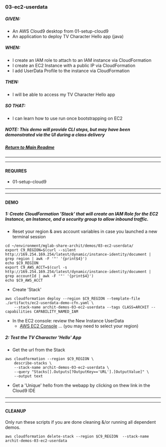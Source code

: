 ### 03-ec2-userdata
##### GIVEN:
  - An AWS Cloud9 desktop from 01-setup-cloud9
  - An application to deploy TV Character Hello app (java)

##### WHEN:

  - I create an IAM role to attach to an IAM instance via CloudFormation
  - I create an EC2 Instance with a public IP via CloudFormation
  - I add UserData Profile to the instance via CloudFormation

##### THEN:
  - I will be able to access my TV Character Hello app

##### SO THAT:
  - I can learn how to use run once bootstrapping on EC2

##### NOTE: _This demo will provide CLI steps, but may have been demonstrated via the UI during a class delivery_

##### [Return to Main Readme](https://github.com/virtmerlin/mglab-share-archit#demos)

---------------------------------------------------------------
---------------------------------------------------------------
#### REQUIRES
- 01-setup-cloud9

---------------------------------------------------------------
---------------------------------------------------------------
#### DEMO

##### 1: Create CloudFormation 'Stack' that will create an IAM Role for the EC2 Instance, an Instance, and a security group to allow inbound traffic.
- Reset your region & aws account variables in case you launched a new terminal session
```
cd ~/environment/mglab-share-archit/demos/03-ec2-userdata/
export C9_REGION=$(curl --silent http://169.254.169.254/latest/dynamic/instance-identity/document |  grep region | awk -F '"' '{print$4}')
echo $C9_REGION
export C9_AWS_ACCT=$(curl -s http://169.254.169.254/latest/dynamic/instance-identity/document | grep accountId | awk -F '"' '{print$4}')
echo $C9_AWS_ACCT
```
- Create 'Stack'
```
aws cloudformation deploy --region $C9_REGION --template-file ./artifacts/ec2-userdata-demo-cfn.yaml \
    --stack-name archit-demos-03-ec2-userdata --tags CLASS=ARCHIT --capabilities CAPABILITY_NAMED_IAM
```
- In the EC2 console: review the New Instance UserData
  - [AWS EC2 Console](https://console.aws.amazon.com/ec2/v2/home) ... (you may need to select your region)

##### 2: Test the TV Character 'Hello' App
- Get the url from the Stack
```
aws cloudformation --region $C9_REGION \
    describe-stacks \
    --stack-name archit-demos-03-ec2-userdata \
    --query "Stacks[].Outputs[?OutputKey=='URL'].[OutputValue]" \
    --output text
```
- Get a 'Unique' hello from the webapp by clicking on thew link in the Cloud9 IDE

---------------------------------------------------------------
---------------------------------------------------------------
#### CLEANUP
Only run these scripts if you are done cleaning &/or running all dependent demos.
```
aws cloudformation delete-stack --region $C9_REGION  --stack-name archit-demos-03-ec2-userdata
```
